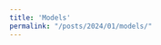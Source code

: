 ```yaml
---
title: 'Models'
permalink: "/posts/2024/01/models/"
---
```

<script>
    window.location = "https://malkhi.com/posts/2025/01/models/";
</script>

